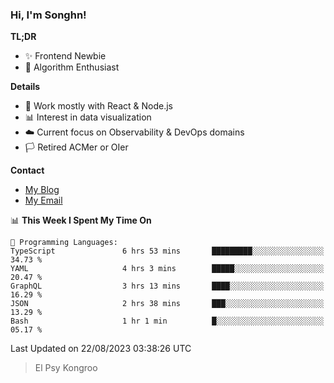 ### Hi, I'm Songhn!

**TL;DR**

- ✨ Frontend Newbie
- 🎈 Algorithm Enthusiast

**Details**

- 🎯 Work mostly with React & Node.js
- 📊 Interest in data visualization
- ☁️ Current focus on Observability & DevOps domains
- 🏳️ Retired ACMer or OIer

**Contact**
- [My Blog](https://blog.songhn.com)
- [My Email](mailto:songhn233@gmail.com)

<!--START_SECTION:waka-->
📊 **This Week I Spent My Time On** 

```text
💬 Programming Languages: 
TypeScript               6 hrs 53 mins       █████████░░░░░░░░░░░░░░░░   34.73 % 
YAML                     4 hrs 3 mins        █████░░░░░░░░░░░░░░░░░░░░   20.47 % 
GraphQL                  3 hrs 13 mins       ████░░░░░░░░░░░░░░░░░░░░░   16.29 % 
JSON                     2 hrs 38 mins       ███░░░░░░░░░░░░░░░░░░░░░░   13.29 % 
Bash                     1 hr 1 min          █░░░░░░░░░░░░░░░░░░░░░░░░   05.17 % 
```


 Last Updated on 22/08/2023 03:38:26 UTC
<!--END_SECTION:waka-->

> El Psy Kongroo
